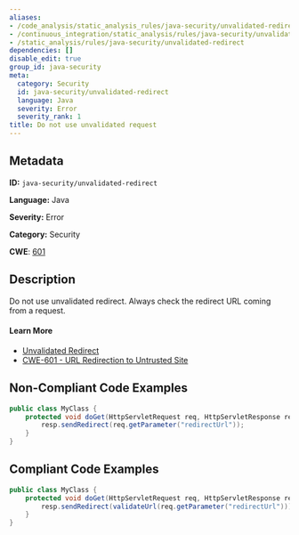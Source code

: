 ```yaml
---
aliases:
- /code_analysis/static_analysis_rules/java-security/unvalidated-redirect
- /continuous_integration/static_analysis/rules/java-security/unvalidated-redirect
- /static_analysis/rules/java-security/unvalidated-redirect
dependencies: []
disable_edit: true
group_id: java-security
meta:
  category: Security
  id: java-security/unvalidated-redirect
  language: Java
  severity: Error
  severity_rank: 1
title: Do not use unvalidated request
---
```

<!--  SOURCED FROM https://github.com/DataDog/datadog-static-analyzer-rule-docs -->


## Metadata
**ID:** `java-security/unvalidated-redirect`

**Language:** Java

**Severity:** Error

**Category:** Security

**CWE**: [601](https://cwe.mitre.org/data/definitions/601.html)

## Description
Do not use unvalidated redirect. Always check the redirect URL coming from a request.

#### Learn More

 - [Unvalidated Redirect](https://find-sec-bugs.github.io/bugs.htm#UNVALIDATED_REDIRECT)
 - [CWE-601 - URL Redirection to Untrusted Site](https://cwe.mitre.org/data/definitions/601.html)

## Non-Compliant Code Examples
```java
public class MyClass {
    protected void doGet(HttpServletRequest req, HttpServletResponse resp) throws ServletException, IOException {
        resp.sendRedirect(req.getParameter("redirectUrl"));
    }
}
```

## Compliant Code Examples
```java
public class MyClass {
    protected void doGet(HttpServletRequest req, HttpServletResponse resp) throws ServletException, IOException {
        resp.sendRedirect(validateUrl(req.getParameter("redirectUrl")));
    }
}
```

